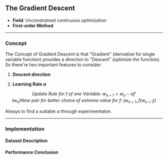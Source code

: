 ## The Gradient Descent
- **Field**: Unconstrained continuous optimization
- **First-order Method**

---
### **Concept**
The Concept of Gradient Descent is that "Gradient" (derivative for single variable function) provides a direction to "Descent" (optimize the function). So there're two important features to consider:

1. **Descent direction**

2. **Learning Rate $\alpha$**

```math
Update\:Rule\:for\:f\;of\:one\:Variable:\; w_{n+1} = w_n - \alpha f'(w_n) 

New\:pair\:for\:better\:choice\;of\:extrema\:value\:for\:f:\; (w_{n+1},f(w_{n+1}))
```

Always to find a suitable $\alpha$ through experimentaton.



---

### **Implementation**

#### **Dataset Description**

#### **Performance Conclusion**